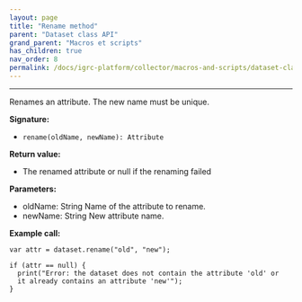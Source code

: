 ```yaml
---
layout: page
title: "Rename method"
parent: "Dataset class API"
grand_parent: "Macros et scripts"
has_children: true
nav_order: 8
permalink: /docs/igrc-platform/collector/macros-and-scripts/dataset-class-api/rename-method/
---
```

---

Renames an attribute. The new name must be unique.  

**Signature:**   

- `rename(oldName, newName): Attribute`

**Return value:**   

- The renamed attribute or null if the renaming failed

**Parameters:**    

- oldName: String Name of the attribute to rename.
- newName: String New attribute name.

**Example call:**    

```
var attr = dataset.rename("old", "new");

if (attr == null) {
  print("Error: the dataset does not contain the attribute 'old' or
  it already contains an attribute 'new'");
}
```
